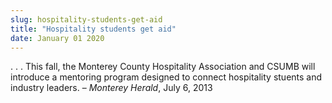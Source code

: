 ```yaml
---
slug: hospitality-students-get-aid
title: "Hospitality students get aid"
date: January 01 2020
---
```


 
<p>
  . . . This fall, the Monterey County Hospitality Association and CSUMB will
  introduce a mentoring program designed to connect hospitality stuents and
  industry leaders. – <em>Monterey Herald</em>, July 6, 2013
</p>
 
